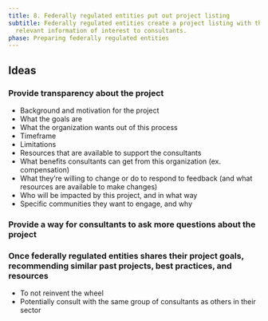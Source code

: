 ```yaml
---
title: 8. Federally regulated entities put out project listing
subtitle: Federally regulated entities create a project listing with the
  relevant information of interest to consultants.
phase: Preparing federally regulated entities
---
```

## Ideas

### Provide transparency about the project

* Background and motivation for the project
* What the goals are
* What the organization wants out of this process
* Timeframe
* Limitations
* Resources that are available to support the consultants
* What benefits consultants can get from this organization (ex. compensation)
* What they’re willing to change or do to respond to feedback (and what resources are available to make changes)
* Who will be impacted by this project, and in what way
* Specific communities they want to engage, and why

### Provide a way for consultants to ask more questions about the project

### Once federally regulated entities shares their project goals, recommending  similar past projects, best practices, and resources 

* To not reinvent the wheel
* Potentially consult with the same group of consultants as others in their sector
